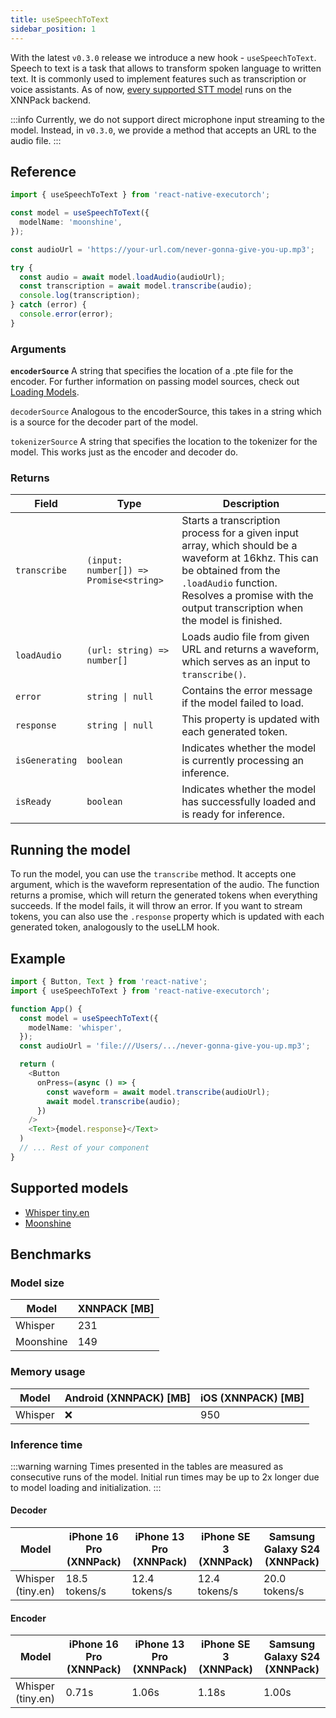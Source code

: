 ```yaml
---
title: useSpeechToText
sidebar_position: 1
---
```


With the latest `v0.3.0` release we introduce a new hook - `useSpeechToText`. Speech to text is a task that allows to transform spoken language to written text. It is commonly used to implement features such as transcription or voice assistants. As of now, [every supported STT model](#supported-models) runs on the XNNPack backend.

:::info
Currently, we do not support direct microphone input streaming to the model. Instead, in  `v0.3.0`, we provide a method that accepts an URL to the audio file.
:::

## Reference

```typescript
import { useSpeechToText } from 'react-native-executorch';

const model = useSpeechToText({
  modelName: 'moonshine',
});

const audioUrl = 'https://your-url.com/never-gonna-give-you-up.mp3';

try {
  const audio = await model.loadAudio(audioUrl);
  const transcription = await model.transcribe(audio);
  console.log(transcription);
} catch (error) {
  console.error(error);
}
```

### Arguments
**`encoderSource`**
A string that specifies the location of a .pte file for the encoder. For further information on passing model sources, check out [Loading Models](https://docs.swmansion.com/react-native-executorch/docs/fundamentals/loading-models).

`decoderSource`
Analogous to the encoderSource, this takes in a string which is a source for the decoder part of the model.

`tokenizerSource`
A string that specifies the location to the tokenizer for the model. This works just as the encoder and decoder do.



### Returns

| Field          | Type                                                         | Description                                                                                              |
| -------------- | ------------------------------------------------------------ | -------------------------------------------------------------------------------------------------------- |
| `transcribe`      | `(input: number[]) => Promise<string>` | Starts a transcription process for a given input array, which should be a waveform at 16khz. This can be obtained from the `.loadAudio` function. Resolves a promise with the output transcription when the model is finished. |
| `loadAudio`     |   `(url: string) => number[]`                                 | Loads audio file from given URL and returns a waveform, which serves as an input to `transcribe()`.         |
| `error`        | <code>string &#124; null</code>                              | Contains the error message if the model failed to load.                                                  |
| `response`        | <code>string &#124; null</code>                              | This property is updated with each generated token.                                                  |
| `isGenerating` | `boolean`                                                    | Indicates whether the model is currently processing an inference.                                        |
| `isReady`      | `boolean`                                                    | Indicates whether the model has successfully loaded and is ready for inference.                          |

## Running the model

To run the model, you can use the `transcribe` method. It accepts one argument, which is the waveform representation of the audio. The function returns a promise, which will return the generated tokens when everything succeeds. If the model fails, it will throw an error. If you want to stream tokens, you can also use the `.response` property which is updated with each generated token, analogously to the useLLM hook.


## Example

```typescript
import { Button, Text } from 'react-native';
import { useSpeechToText } from 'react-native-executorch';

function App() {
  const model = useSpeechToText({
    modelName: 'whisper',
  });
  const audioUrl = 'file:///Users/.../never-gonna-give-you-up.mp3';

  return (
    <Button
      onPress=(async () => {
        const waveform = await model.transcribe(audioUrl);
        await model.transcribe(audio);
      })
    />
    <Text>{model.response}</Text>
  )
  // ... Rest of your component
}
```
## Supported models
- [Whisper tiny.en](https://github.com/openai/whisper)
- [Moonshine](https://github.com/usefulsensors/moonshine)

## Benchmarks

### Model size

| Model             | XNNPACK [MB] |
| ----------------- | ------------ |
| Whisper | 231     |
| Moonshine | 149   |

### Memory usage

| Model             | Android (XNNPACK) [MB] | iOS (XNNPACK) [MB] |
| ----------------- | ---------------------- | ------------------ |
| Whisper | ❌                    | 950                 |

### Inference time

:::warning warning
Times presented in the tables are measured as consecutive runs of the model. Initial run times may be up to 2x longer due to model loading and initialization.
:::

#### Decoder

| Model | iPhone 16 Pro (XNNPack) | iPhone 13 Pro (XNNPack) | iPhone SE 3 (XNNPack) | Samsung Galaxy S24 (XNNPack) |
| ------ | -----------------------| ---------------------- | --------------------- | ---------------------------- |
| Whisper (tiny.en) | 18.5 tokens/s | 12.4 tokens/s | 12.4 tokens/s | 20.0 tokens/s |

#### Encoder
| Model | iPhone 16 Pro (XNNPack) | iPhone 13 Pro (XNNPack) | iPhone SE 3 (XNNPack) | Samsung Galaxy S24 (XNNPack) |
| ------ | -----------------------| ---------------------- | --------------------- | ---------------------------- |
| Whisper (tiny.en) | 0.71s | 1.06s | 1.18s | 1.00s |

#

